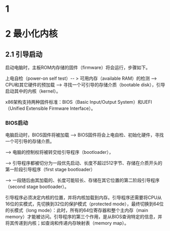 # 1


# 2 最小化内核

## 2.1 引导启动

启动电脑时，主板ROM内存储的固件（firmware）将会运行，步骤如下。

上电自检（power-on self test）-- > 可用内存（available RAM）的检测 --> CPU和其它硬件的预加载
--> 寻找一个可引导的存储介质（bootable disk），引导启动其中的内核（kernel）。

x86架构支持两种固件标准：BIOS（Basic Input/Output System）和UEFI（Unified Extensible Firmware Interface）。

### BIOS启动

电脑启动时，BIOS固件将被加载 --> BIOS固件将会上电自检、初始化硬件，寻找一个可引导的存储介质。

--> 电脑的控制权将被转交给引导程序（bootloader），

--> 引导程序都被切分为一段优先启动、长度不超过512字节、存储在介质开头的第一阶段引导程序（first stage bootloader）

--> 一段随后由其加载的、长度可能较长、存储在其它位置的第二阶段引导程序（second stage bootloader）。


引导程序必须决定内核的位置，并将内核加载到内存。引导程序还需要将CPU从16位的实模式，先切换到32位的保护模式（protected mode），最终切换到64位的长模式（long mode）：此时，所有的64位寄存器和整个主内存（main memory）才能被访问。引导程序的第三个作用，是从BIOS查询特定的信息，并将其传递到内核；如查询和传递内存映射表（memory map）。


